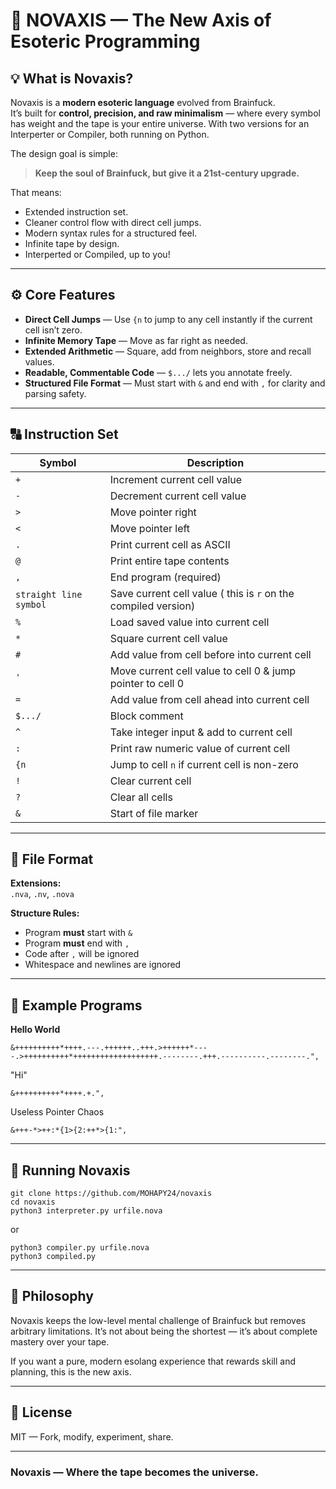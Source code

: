 # 🌌 NOVAXIS — The New Axis of Esoteric Programming

                                                      

## 💡 What is Novaxis?

Novaxis is a **modern esoteric language** evolved from Brainfuck.  
It’s built for **control, precision, and raw minimalism** — where every symbol has weight and the tape is your entire universe. With two versions for an Interperter or Compiler, both running on Python.

The design goal is simple:  
> **Keep the soul of Brainfuck, but give it a 21st-century upgrade.**

That means:
- Extended instruction set.
- Cleaner control flow with direct cell jumps.
- Modern syntax rules for a structured feel.
- Infinite tape by design.
- Interperted or Compiled, up to you!

---

## ⚙️ Core Features

- **Direct Cell Jumps** — Use `{n` to jump to any cell instantly if the current cell isn’t zero.
- **Infinite Memory Tape** — Move as far right as needed.
- **Extended Arithmetic** — Square, add from neighbors, store and recall values.
- **Readable, Commentable Code** — `$.../` lets you annotate freely.
- **Structured File Format** — Must start with `&` and end with `,` for clarity and parsing safety.

---

## 🔠 Instruction Set

| Symbol | Description |
|--------|-------------|
| `+` | Increment current cell value |
| `-` | Decrement current cell value |
| `>` | Move pointer right |
| `<` | Move pointer left |
| `.` | Print current cell as ASCII |
| `@` | Print entire tape contents |
| `,` | End program (required) |
| ` straight line symbol ` | Save current cell value ( this is `r` on the compiled version) |
| `%` | Load saved value into current cell |
| `*` | Square current cell value |
| `#` | Add value from cell before into current cell |
| `'` | Move current cell value to cell 0 & jump pointer to cell 0 |
| `=` | Add value from cell ahead into current cell |
| `$.../` | Block comment |
| `^` | Take integer input & add to current cell |
| `:` | Print raw numeric value of current cell |
| `{n` | Jump to cell `n` if current cell is non-zero |
| `!` | Clear current cell |
| `?` | Clear all cells |
| `&` | Start of file marker |

---

## 📂 File Format

**Extensions:**  
`.nva`, `.nv`, `.nova`

**Structure Rules:**
- Program **must** start with `&`
- Program **must** end with `,`
- Code after `,` will be ignored
- Whitespace and newlines are ignored

---

## 🚀 Example Programs

**Hello World**
```nva
&++++++++++*++++.---.++++++..+++.>++++++*----.>++++++++++*+++++++++++++++++++.--------.+++.----------.--------.",
```
"Hi"
```
&++++++++++*++++.+.",
```
Useless Pointer Chaos
```
&+++-*>++:*{1>{2:++*>{1:",
```

---

## 🔧 Running Novaxis

```
git clone https://github.com/MOHAPY24/novaxis
cd novaxis
python3 interpreter.py urfile.nova
```
or
```
python3 compiler.py urfile.nova
python3 compiled.py
```
---

## 🧠 Philosophy

Novaxis keeps the low-level mental challenge of Brainfuck but removes arbitrary limitations.
It’s not about being the shortest — it’s about complete mastery over your tape.

If you want a pure, modern esolang experience that rewards skill and planning,
this is the new axis.


---

## 📜 License

MIT — Fork, modify, experiment, share.


---

### Novaxis — Where the tape becomes the universe.

